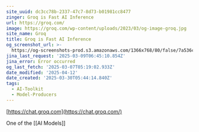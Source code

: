 ```yaml
---
site_uuid: dc3cc78b-2337-47c7-8d73-b01981cc8477
zinger: Groq is Fast AI Inference
url: https://groq.com/
image: https://groq.com/wp-content/uploads/2023/03/og-image-groq.jpg
site_name: Groq
title: Groq is Fast AI Inference
og_screenshot_url: >-
  https://og-screenshots-prod.s3.amazonaws.com/1366x768/80/false/7a536c4a7b6faf0c9b52cba239432629c3758985c167add98ce1b1c770c73e86.jpeg
jina_last_request: '2025-03-09T06:45:10.854Z'
jina_error: Error occurred
og_last_fetch: '2025-03-07T05:19:02.933Z'
date_modified: '2025-04-12'
date_created: '2025-03-30T05:44:14.840Z'
tags:
  - AI-Toolkit
  - Model-Producers
---
```



































































[https://chat.groq.com](https://chat.groq.com/)

One of the [[AI Models]]

